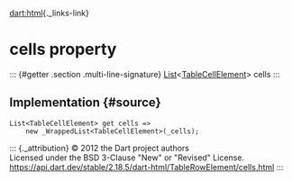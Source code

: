 [dart:html](../../dart-html/dart-html-library){._links-link}

cells property
==============

::: {#getter .section .multi-line-signature}
[List](../../dart-core/list-class)\<[TableCellElement](../tablecellelement-class)\>
cells
:::

Implementation {#source}
--------------

``` {.language-dart data-language="dart"}
List<TableCellElement> get cells =>
    new _WrappedList<TableCellElement>(_cells);
```

::: {._attribution}
© 2012 the Dart project authors\
Licensed under the BSD 3-Clause \"New\" or \"Revised\" License.\
<https://api.dart.dev/stable/2.18.5/dart-html/TableRowElement/cells.html>
:::
